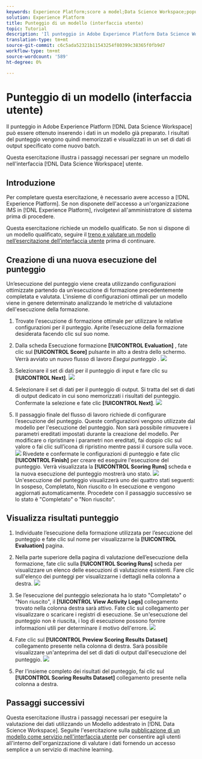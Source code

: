 ```yaml
---
keywords: Experience Platform;score a model;Data Science Workspace;popular topics;ui;scoring run;scoring results
solution: Experience Platform
title: Punteggio di un modello (interfaccia utente)
topic: Tutorial
description: 'Il punteggio in Adobe Experience Platform Data Science Workspace può essere ottenuto inserendo i dati in un modello già preparato. I risultati del punteggio vengono quindi memorizzati e visualizzati in un set di dati di output specificato come nuovo batch. '
translation-type: tm+mt
source-git-commit: c6c5ada52321b11543254f80399c38365f0fb9d7
workflow-type: tm+mt
source-wordcount: '589'
ht-degree: 0%

---
```



# Punteggio di un modello (interfaccia utente)

Il punteggio in Adobe Experience Platform [!DNL Data Science Workspace] può essere ottenuto inserendo i dati in un modello già preparato. I risultati del punteggio vengono quindi memorizzati e visualizzati in un set di dati di output specificato come nuovo batch.

Questa esercitazione illustra i passaggi necessari per segnare un modello nell&#39;interfaccia [!DNL Data Science Workspace] utente.

## Introduzione

Per completare questa esercitazione, è necessario avere accesso a [!DNL Experience Platform]. Se non disponete dell&#39;accesso a un&#39;organizzazione IMS in [!DNL Experience Platform], rivolgetevi all&#39;amministratore di sistema prima di procedere.

Questa esercitazione richiede un modello qualificato. Se non si dispone di un modello qualificato, seguire il [treno e valutare un modello nell’esercitazione dell’interfaccia utente](./train-evaluate-model-ui.md) prima di continuare.

## Creazione di una nuova esecuzione del punteggio

Un’esecuzione del punteggio viene creata utilizzando configurazioni ottimizzate partendo da un’esecuzione di formazione precedentemente completata e valutata. L&#39;insieme di configurazioni ottimali per un modello viene in genere determinato analizzando le metriche di valutazione dell&#39;esecuzione della formazione.

1. Trovate l&#39;esecuzione di formazione ottimale per utilizzare le relative configurazioni per il punteggio. Aprite l’esecuzione della formazione desiderata facendo clic sul suo nome.

2. Dalla scheda Esecuzione formazione **[!UICONTROL Evaluation]** , fate clic sul **[!UICONTROL Score]** pulsante in alto a destra dello schermo. Verrà avviato un nuovo flusso di lavoro *Esegui punteggio* .
   ![](../images/models-recipes/score/training_run_overview.png)

3. Selezionare il set di dati per il punteggio di input e fare clic su **[!UICONTROL Next]**.
   ![](../images/models-recipes/score/scoring_input.png)

4. Selezionare il set di dati per il punteggio di output. Si tratta del set di dati di output dedicato in cui sono memorizzati i risultati del punteggio. Confermate la selezione e fate clic **[!UICONTROL Next]**.
   ![](../images/models-recipes/score/scoring_results.png)

5. Il passaggio finale del flusso di lavoro richiede di configurare l’esecuzione del punteggio. Queste configurazioni vengono utilizzate dal modello per l&#39;esecuzione del punteggio.
Non sarà possibile rimuovere i parametri ereditati impostati durante la creazione del modello. Per modificare o ripristinare i parametri non ereditati, fai doppio clic sul valore o fai clic sull’icona di ripristino mentre passi il cursore sulla voce.
   ![](../images/models-recipes/score/configuration.png)
Rivedete e confermate le configurazioni di punteggio e fate clic **[!UICONTROL Finish]** per creare ed eseguire l&#39;esecuzione del punteggio. Verrà visualizzata la **[!UICONTROL Scoring Runs]** scheda e la nuova esecuzione del punteggio mostrerà uno stato.
   ![](../images/models-recipes/score/scoring_runs_tab.png)
Un&#39;esecuzione del punteggio visualizzerà uno dei quattro stati seguenti: In sospeso, Completato, Non riuscito o In esecuzione e vengono aggiornati automaticamente. Procedete con il passaggio successivo se lo stato è &quot;Completato&quot; o &quot;Non riuscito&quot;.

## Visualizza risultati punteggio

1. Individuate l’esecuzione della formazione utilizzata per l’esecuzione del punteggio e fate clic sul nome per visualizzarne la **[!UICONTROL Evaluation]** pagina.

2. Nella parte superiore della pagina di valutazione dell’esecuzione della formazione, fate clic sulla **[!UICONTROL Scoring Runs]** scheda per visualizzare un elenco delle esecuzioni di valutazione esistenti. Fare clic sull&#39;elenco dei punteggi per visualizzarne i dettagli nella colonna a destra.
   ![](../images/models-recipes/score/view_details.png)

3. Se l’esecuzione del punteggio selezionata ha lo stato &quot;Completato&quot; o &quot;Non riuscito&quot;, il **[!UICONTROL View Activity Logs]** collegamento trovato nella colonna destra sarà attivo. Fate clic sul collegamento per visualizzare o scaricare i registri di esecuzione. Se un&#39;esecuzione del punteggio non è riuscita, i log di esecuzione possono fornire informazioni utili per determinare il motivo dell&#39;errore.
   ![](../images/models-recipes/score/activity_logs.png)

4. Fate clic sul **[!UICONTROL Preview Scoring Results Dataset]** collegamento presente nella colonna di destra. Sarà possibile visualizzare un&#39;anteprima del set di dati di output dall&#39;esecuzione del punteggio.
   ![](../images/models-recipes/score/preview_results.png)

5. Per l&#39;insieme completo dei risultati del punteggio, fai clic sul **[!UICONTROL Scoring Results Dataset]** collegamento presente nella colonna a destra.

## Passaggi successivi

Questa esercitazione illustra i passaggi necessari per eseguire la valutazione dei dati utilizzando un Modello addestrato in [!DNL Data Science Workspace]. Seguite l&#39;esercitazione sulla [pubblicazione di un modello come servizio nell&#39;interfaccia utente](./publish-model-service-ui.md) per consentire agli utenti all&#39;interno dell&#39;organizzazione di valutare i dati fornendo un accesso semplice a un servizio di machine learning.
